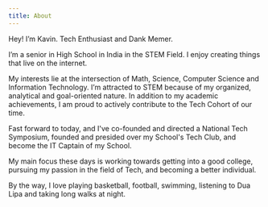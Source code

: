 ```yaml
---
title: About
---
```


Hey! I’m Kavin. Tech Enthusiast and Dank Memer.

I’m a senior in High School in India in the STEM Field. I enjoy creating things that live on the internet.

My interests lie at the intersection of Math, Science, Computer Science and Information Technology. I’m attracted to STEM because of my organized, analytical and goal-oriented nature. In addition to my academic achievements, I am proud to actively contribute to the Tech Cohort of our time.

Fast forward to today, and I've co-founded and directed a National Tech Symposium, founded and presided over my School's Tech Club, and become the IT Captain of my School.

My main focus these days is working towards getting into a good college, pursuing my passion in the field of Tech, and becoming a better individual.

By the way, I love playing basketball, football, swimming, listening to Dua Lipa and taking long walks at night.